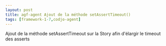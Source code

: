 ```yaml
---
layout: post
title: agf-agent Ajout de la méthode setAssertTimeout()
tags: [framework-1-7,codjo-agent]
---
```

Ajout de la méthode setAssertTimeout sur la Story afin d'élargir le timeout des asserts